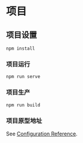 # 项目

## 项目设置
```
npm install
```

### 项目运行
```
npm run serve
```

### 项目生产
```
npm run build
```

### 项目原型地址
See [Configuration Reference](https://cli.vuejs.org/config/).
